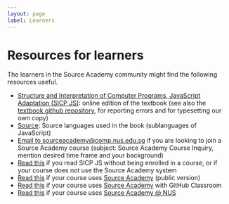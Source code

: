 ```yaml
---
layout: page
label: Learners
---
```


# Resources for learners

The learners in the Source Academy community might find the following resources useful.

- [Structure and Interpretation of Computer Programs, JavaScript Adaptation (SICP JS)](https://sourceacademy.org/sicpjs): online edition of the textbook (see also the [textbook github repository](https://github.com/source-academy/sicp), for reporting errors and for typesetting our own copy)
- [Source](https://docs.sourceacademy.org): Source languages used in the book (sublanguages of JavaScript)
- [Email to sourceacademy@comp.nus.edu.sg](mailto:sourceacademy@comp.nus.edu.sg?subject=Source%20Academy%20Course%20Inquiry) if you are looking to join a Source Academy course (subject: Source Academy Course Inquiry, mention desired time frame and your background)
- [Read this](../package/README.md) if you read SICP JS without being enrolled in a course, or if your course does not use the Source Academy system
- [Read this](../vanilla/README.md) if your course uses [Source Academy](https://sourceacademy.org/) (public version)
- [Read this](github/README.md) if your course uses [Source Academy](https://sourceacademy.org/) with GitHub Classroom
- [Read this](nus/README.md) if your course uses [Source Academy @ NUS](https://sourceacademy.nus.edu.sg/)
